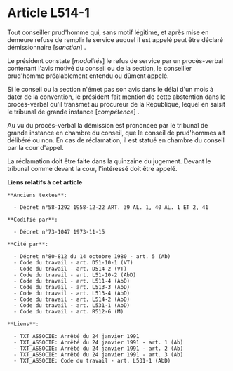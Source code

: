 # Article L514-1

Tout conseiller prud'homme qui, sans motif légitime, et après mise en demeure refuse de remplir le service auquel il est
appelé peut être déclaré démissionnaire [*sanction*] .

Le président constate [*modalités*] le refus de service par un procès-verbal contenant l'avis motivé du conseil ou de la
section, le conseiller prud'homme préalablement entendu ou dûment appelé.

Si le conseil ou la section n'émet pas son avis dans le délai d'un mois à dater de la convention, le président fait mention
de cette abstention dans le procès-verbal qu'il transmet au procureur de la République, lequel en saisit le tribunal de
grande instance [*compétence*] .

Au vu du procès-verbal la démission est prononcée par le tribunal de grande instance en chambre du conseil, que le conseil de
prud'hommes ait délibéré ou non. En cas de réclamation, il est statué en chambre du conseil par la cour d'appel.

La réclamation doit être faite dans la quinzaine du jugement. Devant le tribunal comme devant la cour, l'intéressé doit être
appelé.

**Liens relatifs à cet article**

	**Anciens textes**:

	  - Décret n°58-1292 1958-12-22 ART. 39 AL. 1, 40 AL. 1 ET 2, 41

	**Codifié par**:

	  - Décret n°73-1047 1973-11-15

	**Cité par**:

	  - Décret n°80-812 du 14 octobre 1980 - art. 5 (Ab)
	  - Code du travail - art. D51-10-1 (VT)
	  - Code du travail - art. D514-2 (VT)
	  - Code du travail - art. L51-10-2 (AbD)
	  - Code du travail - art. L511-4 (AbD)
	  - Code du travail - art. L513-3 (AbD)
	  - Code du travail - art. L513-4 (AbD)
	  - Code du travail - art. L514-2 (AbD)
	  - Code du travail - art. L531-1 (AbD)
	  - Code du travail - art. R512-6 (M)

	**Liens**:

	  - TXT_ASSOCIE: Arrêté du 24 janvier 1991
	  - TXT_ASSOCIE: Arrêté du 24 janvier 1991 - art. 1 (Ab)
	  - TXT_ASSOCIE: Arrêté du 24 janvier 1991 - art. 2 (Ab)
	  - TXT_ASSOCIE: Arrêté du 24 janvier 1991 - art. 3 (Ab)
	  - TXT_ASSOCIE: Code du travail - art. L531-1 (AbD)
